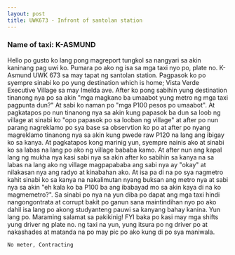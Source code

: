 ```yaml
---
layout: post
title: UWK673 - Infront of santolan station
---
```


### Name of taxi: K-ASMUND

Hello po gusto ko lang pong magreport tungkol sa nangyari sa akin kaninang pag uwi ko. Pumara po ako ng isa sa mga taxi nyo po, plate no. K- Asmund UWK 673 sa may tapat ng santolan station. Pagpasok ko po syempre sinabi ko po yung destination which is home; Vista Verde Executive Village sa may Imelda ave. After ko pong sabihin yung destination tinanong nya po sa akin "mga magkano ba umaabot yung metro ng mga taxi pagpunta dun?" At sabi ko naman po "mga P100 pesos po umaabot". At pagkatapos po nun tinanong nya sa akin kung papasok ba dun sa loob ng village at sinabi ko "opo papasok po sa looban ng village" at after po nun parang nagreklamo po sya base sa observtion ko po at after po nyang magreklamo tinanong nya sa akin kung pwede raw P120 na lang ang ibigay ko sa kanya. At pagkatapos kong marinig yun, syempre nainis ako at sinabi ko sa labas na lang po ako ng village bababa kamo. At after nun ang kapal lang ng mukha nya kasi sabi nya sa akin after ko sabihin sa kanya na sa labas na lang ako ng village magpapababa ang sabi nya ay "okay" at nilakasan nya ang radyo at kinabahan ako. At isa pa di na po sya nagmetro kahit sinabi ko sa kanya na nakalimutan nyang buksan ang metro nya at sabi nya sa akin "eh kala ko ba P100 ba ang ibabayad mo sa akin kaya di na ko magmemetro?". Sa sinabi po nya na yun diba po dapat ang mga taxi hindi nangongontrata at corrupt bakit po ganun sana maintindihan nyo po ako dahil isa lang po akong studyanteng pauwi sa kanyang bahay kanina. Yun lang po. Maraming salamat sa pakikinig! 
FYI baka po kasi may mga shifts yung driver ng plate no. ng taxi na yun, yung itsura po ng driver po at nakashades at matanda na po may pic po ako kung di po sya maniwala. 

```No meter, Contracting```
